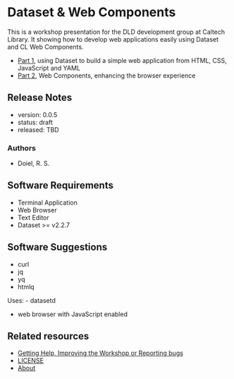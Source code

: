 

# Dataset & Web Components

This is a workshop presentation for the DLD development group at Caltech Library. It showing how to develop web applications easily using Dataset and CL Web Components.

- [Part 1](presentation1.md), using Dataset to build a simple web application from HTML, CSS, JavaScript and YAML
- [Part 2](presentation2.md), Web Components, enhancing the browser experience

## Release Notes

- version: 0.0.5
- status: draft
- released: TBD

### Authors

- Doiel, R. S.

## Software Requirements

- Terminal Application
- Web Browser
- Text Editor
- Dataset &gt;&#x3D; v2.2.7

## Software Suggestions

- curl
- jq
- yq
- htmlq

Uses: - datasetd
- web browser with JavaScript enabled

## Related resources

- [Getting Help, Improving the Workshop or Reporting bugs](https://github.com/caltechlibrary/t2t3_dataset_web_apps/issues)
- [LICENSE](https://caltechlibrary.github.io/t2t3_dataset_web_apps/LICENSE)
- [About](about.md)

